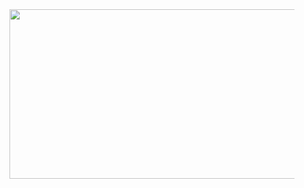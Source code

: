 <a href="https://www.gitanimals.org/en_US?utm_medium=image&utm_source=zelly-log&utm_content=farm">
<img
  src="https://render.gitanimals.org/farms/zelly-log"
  width="600"
  height="300"
/>
</a>
